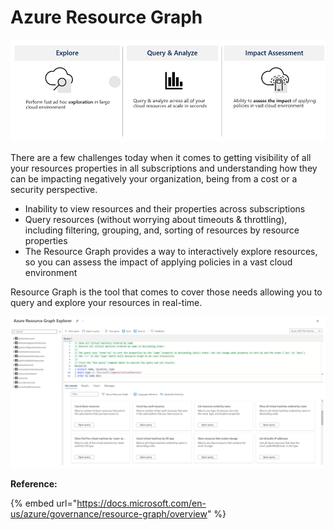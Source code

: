 # Azure Resource Graph

![](../.gitbook/assets/resource-graph-1.png)

There are a few challenges today when it comes to getting visibility of all your resources properties in all subscriptions and understanding how they can be impacting negatively your organization, being from a cost or a security perspective.

* Inability to view resources and their properties across subscriptions
* Query resources (without worrying about timeouts & throttling), including filtering, grouping, and, sorting of resources by resource properties
* The Resource Graph provides a way to interactively explore resources, so you can assess the impact of applying policies in a vast cloud environment

Resource Graph is the tool that comes to cover those needs allowing you to query and explore your resources in real-time.

![](../.gitbook/assets/resource-graph-2.png)

**Reference:**&#x20;

{% embed url="https://docs.microsoft.com/en-us/azure/governance/resource-graph/overview" %}

